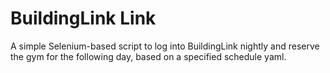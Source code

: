# BuildingLink Link

A simple Selenium-based script to log into BuildingLink nightly
 and reserve the gym for the following day, based on a specified schedule yaml.